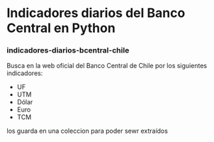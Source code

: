 # Indicadores diarios del Banco Central en Python
### indicadores-diarios-bcentral-chile

Busca en la web oficial del Banco Central de Chile por los siguientes indicadores:

- UF
- UTM
- Dólar
- Euro
- TCM

los guarda en una coleccion para poder sewr extraídos
